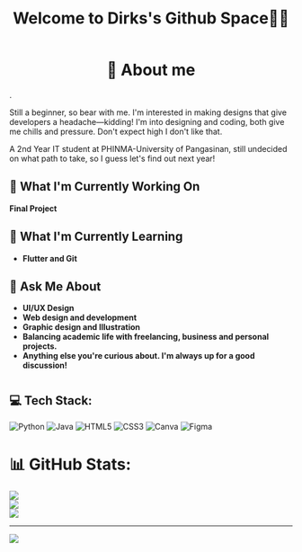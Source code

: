 <div align="center">
  <h1>Welcome to Dirks's Github Space👋🔮</h1>
  <img src="">
</div>

<div align="center">
  <h1>🌱 About me</h1>
</div>
<div>
  <p>
   . </p>
  <p>
    Still a beginner, so bear with me. I'm interested in making designs that give developers a headache—kidding! I'm into designing and coding, both give me chills and pressure. Don't expect high I don't like that. 
  </p>
  <p>
    A 2nd Year IT student at PHINMA-University of Pangasinan, still undecided on what path to take, so I guess let's find out next year!
  </p>
</div>

<div align="left">

<h2>🔭 What I'm Currently Working On</h2>
<p><b> Final Project</b></p>
<h2>🐋 What I'm Currently Learning</h2>
<p>
  <ul>
  <li><b> Flutter and Git </b></li>
  </ul>
</p>
<h2>💬 Ask Me About</h2>
<p>
  <ul>
<li><b> UI/UX Design </b></li>
<li> <b> Web design and development </b> </li>
<li> <b> Graphic design and Illustration </b> </li>
<li> <b> Balancing academic life with freelancing, business and personal projects. </b> </li>
<li> <b> Anything else you're curious about. I'm always up for a good discussion! </b></li>
  </ul>
</p>
</div>



# <h2> 💻 Tech Stack: 
![Python](https://img.shields.io/badge/python-3670A0?style=for-the-badge&logo=python&logoColor=ffdd54)
![Java](https://img.shields.io/badge/java-%23ED8B00.svg?style=for-the-badge&logo=openjdk&logoColor=white) 
![HTML5](https://img.shields.io/badge/html5-%23E34F26.svg?style=for-the-badge&logo=html5&logoColor=white) 
![CSS3](https://img.shields.io/badge/css3-%231572B6.svg?style=for-the-badge&logo=css3&logoColor=white)
![Canva](https://img.shields.io/badge/Canva-%2300C4CC.svg?style=for-the-badge&logo=Canva&logoColor=white) 
![Figma](https://img.shields.io/badge/figma-%23F24E1E.svg?style=for-the-badge&logo=figma&logoColor=white) 

# 📊 GitHub Stats:
![](https://github-readme-stats.vercel.app/api?username=kristal-cy&theme=dark&hide_border=false&include_all_commits=false&count_private=false)<br/>
![](https://github-readme-streak-stats.herokuapp.com/?user=kristal-cy&theme=dark&hide_border=false)<br/>
![](https://github-readme-stats.vercel.app/api/top-langs/?username=kristal-cy&theme=dark&hide_border=false&include_all_commits=false&count_private=false&layout=compact)

---
[![](https://visitcount.itsvg.in/api?id=kristal-cy&icon=0&color=0)](https://visitcount.itsvg.in)

<!-- Proudly created with GPRM ( https://gprm.itsvg.in ) -->

<!-- Proudly created with GPRM ( https://gprm.itsvg.in ) -->
